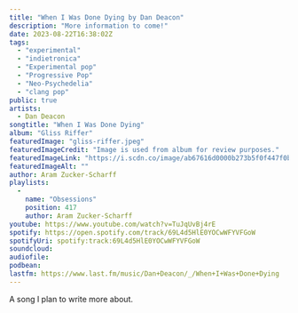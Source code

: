 ```yaml
---
title: "When I Was Done Dying by Dan Deacon"
description: "More information to come!"
date: 2023-08-22T16:38:02Z
tags:
  - "experimental"
  - "indietronica"
  - "Experimental pop"
  - "Progressive Pop"
  - "Neo-Psychedelia"
  - "clang pop"
public: true
artists:
  - Dan Deacon
songtitle: "When I Was Done Dying"
album: "Gliss Riffer"
featuredImage: "gliss-riffer.jpeg"
featuredImageCredit: "Image is used from album for review purposes."
featuredImageLink: "https://i.scdn.co/image/ab67616d0000b273b5f0f447f0b9d080d970b758"
featuredImageAlt: ""
author: Aram Zucker-Scharff
playlists:
  -
    name: "Obsessions"
    position: 417
    author: Aram Zucker-Scharff
youtube: https://www.youtube.com/watch?v=TuJqUvBj4rE
spotify: https://open.spotify.com/track/69L4d5HlE0YOCwWFYVFGoW
spotifyUri: spotify:track:69L4d5HlE0YOCwWFYVFGoW
soundcloud:
audiofile:
podbean:
lastfm: https://www.last.fm/music/Dan+Deacon/_/When+I+Was+Done+Dying
---
```


A song I plan to write more about.
		